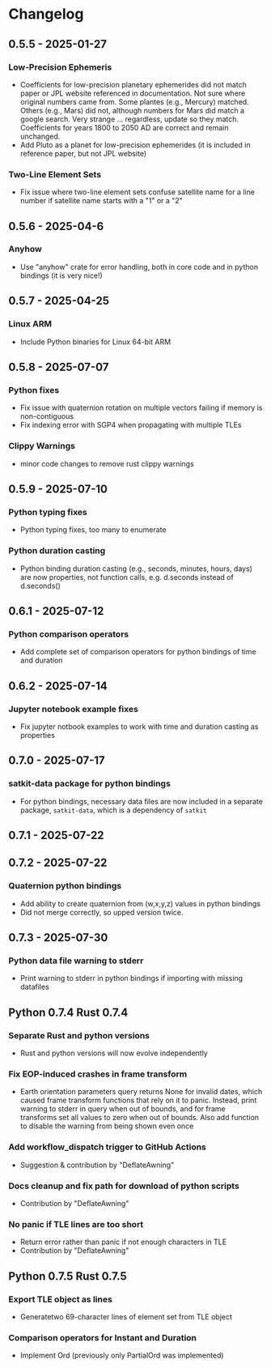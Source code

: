 # Changelog

## 0.5.5 - 2025-01-27

### Low-Precision Ephemeris
 - Coefficients for low-precision planetary ephemerides did not match paper or JPL website referenced in documentation.  Not sure where original numbers came from.  Some plantes (e.g., Mercury) matched.  Others (e.g., Mars) did not, although numbers for Mars did match a google search. Very strange ... regardless, update so they match.  Coefficients for years 1800 to 2050 AD are correct and remain unchanged.
 - Add Pluto as a planet for low-precision ephemerides (it is included in reference paper, but not JPL website)

### Two-Line Element Sets
- Fix issue where two-line element sets confuse satellite name for a line number if satellite name starts with a "1" or a "2"

## 0.5.6 - 2025-04-6

### Anyhow
- Use "anyhow" crate for error handling, both in core code and in python bindings (it is very nice!)

## 0.5.7 - 2025-04-25

### Linux ARM
- Include Python binaries for Linux 64-bit ARM

## 0.5.8 - 2025-07-07

### Python fixes
- Fix issue with quaternion rotation on multiple vectors failing if memory is non-contiguous
- Fix indexing error with SGP4 when propagating with multiple TLEs

### Clippy Warnings
- minor code changes to remove rust clippy warnings


## 0.5.9 - 2025-07-10

### Python typing fixes
- Python typing fixes, too many to enumerate

### Python duration casting
- Python binding duration casting (e.g., seconds, minutes, hours, days) are now properties, not function calls, e.g. d.seconds instead of d.seconds()


## 0.6.1 - 2025-07-12

### Python comparison operators
- Add complete set of comparison operators for python bindings of time and duration

## 0.6.2 - 2025-07-14

### Jupyter notebook example fixes
- Fix jupyter notbook examples to work with time and duration casting as properties


## 0.7.0 - 2025-07-17

### satkit-data package for python bindings
- For python bindings, necessary data files are now included in a separate package, ``satkit-data``, which is a dependency of ``satkit``


## 0.7.1 - 2025-07-22
## 0.7.2 - 2025-07-22

### Quaternion python bindings
 - Add ability to create quaternion from (w,x,y,z) values in python bindings
 - Did not merge correctly, so upped version twice.

## 0.7.3 - 2025-07-30

### Python data file warning to stderr
 - Print warning to stderr in python bindings if importing with missing datafiles

## Python 0.7.4 Rust 0.7.4

### Separate Rust and python versions
 - Rust and python versions will now evolve independently

### Fix EOP-induced crashes in frame transform
 - Earth orientation parameters query returns None for invalid dates, which caused frame transform functions that rely on it to panic.  Instead, print warning to stderr in query when out of bounds, and for frame transforms set all values to zero when out of bounds.  Also add function to disable the warning from being shown even once

### Add workflow_dispatch trigger to GitHub Actions
 - Suggestion & contribution by "DeflateAwning"

### Docs cleanup and fix path for download of python scripts
 - Contribution by "DeflateAwning"

### No panic if TLE lines are too short
 - Return error rather than panic if not enough characters in TLE
 - Contribution by "DeflateAwning"

## Python 0.7.5 Rust 0.7.5
  ### Export TLE object as lines
  - Generatetwo 69-character lines of element set from TLE object

  ### Comparison operators for Instant and Duration
  - Implement Ord (previously only PartialOrd was implemented)